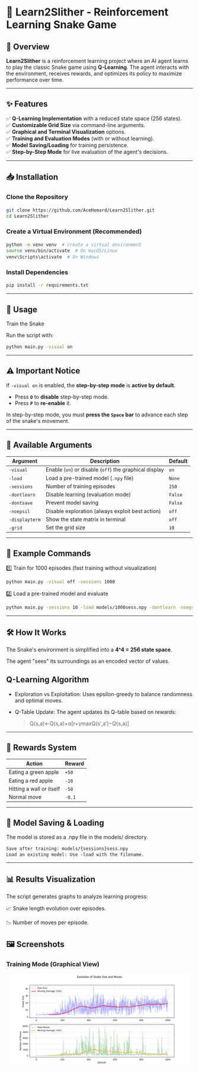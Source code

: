 # 🐍 Learn2Slither - Reinforcement Learning Snake Game

## 📖 Overview

**Learn2Slither** is a reinforcement learning project where an AI agent learns to play the classic Snake game using **Q-Learning**. The agent interacts with the environment, receives rewards, and optimizes its policy to maximize performance over time.

---

## ✨ Features

✅ **Q-Learning Implementation** with a reduced state space (256 states).  
✅ **Customizable Grid Size** via command-line arguments.  
✅ **Graphical and Terminal Visualization** options.  
✅ **Training and Evaluation Modes** (with or without learning).  
✅ **Model Saving/Loading** for training persistence.  
✅ **Step-by-Step Mode** for live evaluation of the agent's decisions.  

---

## 📥 Installation

### Clone the Repository
    
```bash
git clone https://github.com/AceHomard/Learn2Slither.git
cd Learn2Slither
```
    
### Create a Virtual Environment (Recommended)
```bash
python -m venv venv  # Create a virtual environment
source venv/bin/activate  # On macOS/Linux
venv\Scripts\activate  # On Windows
```
### Install Dependencies
```bash
pip install -r requirements.txt 
```
---

## 🚀 Usage
Train the Snake

Run the script with:
```bash
python main.py -visual on
```
---

## ⚠️ Important Notice

If `-visual on` is enabled, the **step-by-step mode** is **active by default**.  
- Press **`O`** to **disable** step-by-step mode.  
- Press **`P`** to **re-enable** it.  

In step-by-step mode, you must **press the `Space` bar** to advance each step of the snake's movement.

---
## 📌 Available Arguments

| Argument      | Description                                      | Default |
|--------------|--------------------------------------------------|---------|
| `-visual`    | Enable (`on`) or disable (`off`) the graphical display | `on`    |
| `-load`      | Load a pre-trained model (`.npy` file)           | `None`  |
| `-sessions`  | Number of training episodes                     | `250`   |
| `-dontlearn` | Disable learning (evaluation mode)              | `False` |
| `-dontsave`  | Prevent model saving                            | `False` |
| `-noepsil`   | Disable exploration (always exploit best action) | `off`   |
| `-displayterm` | Show the state matrix in terminal             | `off`   |
| `-grid`      | Set the grid size                               | `10`    |

---
## 🎯 Example Commands

1️⃣ Train for 1000 episodes (fast training without visualization)
```bash
python main.py -visual off -sessions 1000
```
2️⃣ Load a pre-trained model and evaluate
```bash
python main.py -sessions 10 -load models/1000sess.npy -dontlearn -noepsil on
```
---

## 🛠 How It Works

The Snake's environment is simplified into a **4^4 = 256 state space**.

The agent "sees" its surroundings as an encoded vector of values.
## Q-Learning Algorithm
- Exploration vs Exploitation: Uses epsilon-greedy to balance randomness and optimal moves.

- Q-Table Update: The agent updates its Q-table based on rewards:
    > Q(s,a)←Q(s,a)+α[r+γmax⁡Q(s′,a′)−Q(s,a)]
---

## 🎯 Rewards System

| Action                     | Reward  |
|----------------------------|---------|
| Eating a green apple       | `+50`   |
| Eating a red apple         | `-10`   |
| Hitting a wall or itself   | `-50`   |
| Normal move                | `-0.1`  |

---

## 💾 Model Saving & Loading

The model is stored as a .npy file in the models/ directory.

    Save after training: models/{sessions}sess.npy
    Load an existing model: Use -load with the filename.
---
## 📊 Results Visualization

The script generates graphs to analyze learning progress:

📈 Snake length evolution over episodes.

📉 Number of moves per episode.

## 🖼️ Screenshots

### Training Mode (Graphical View)
![Training Mode](snake_1000sess.png)
